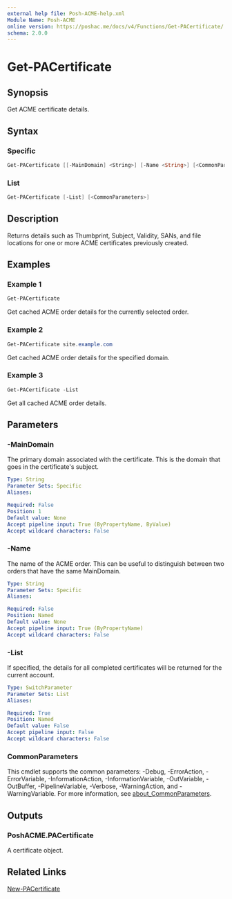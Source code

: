```yaml
---
external help file: Posh-ACME-help.xml
Module Name: Posh-ACME
online version: https://poshac.me/docs/v4/Functions/Get-PACertificate/
schema: 2.0.0
---
```


# Get-PACertificate

## Synopsis

Get ACME certificate details.

## Syntax

### Specific

```powershell
Get-PACertificate [[-MainDomain] <String>] [-Name <String>] [<CommonParameters>]
```

### List

```powershell
Get-PACertificate [-List] [<CommonParameters>]
```

## Description

Returns details such as Thumbprint, Subject, Validity, SANs, and file locations for one or more ACME certificates previously created.

## Examples

### Example 1

```powershell
Get-PACertificate
```

Get cached ACME order details for the currently selected order.

### Example 2

```powershell
Get-PACertificate site.example.com
```

Get cached ACME order details for the specified domain.

### Example 3

```powershell
Get-PACertificate -List
```

Get all cached ACME order details.

## Parameters

### -MainDomain
The primary domain associated with the certificate.
This is the domain that goes in the certificate's subject.

```yaml
Type: String
Parameter Sets: Specific
Aliases:

Required: False
Position: 1
Default value: None
Accept pipeline input: True (ByPropertyName, ByValue)
Accept wildcard characters: False
```

### -Name
The name of the ACME order.
This can be useful to distinguish between two orders that have the same MainDomain.

```yaml
Type: String
Parameter Sets: Specific
Aliases:

Required: False
Position: Named
Default value: None
Accept pipeline input: True (ByPropertyName)
Accept wildcard characters: False
```

### -List
If specified, the details for all completed certificates will be returned for the current account.

```yaml
Type: SwitchParameter
Parameter Sets: List
Aliases:

Required: True
Position: Named
Default value: False
Accept pipeline input: False
Accept wildcard characters: False
```

### CommonParameters

This cmdlet supports the common parameters: -Debug, -ErrorAction, -ErrorVariable, -InformationAction, -InformationVariable, -OutVariable, -OutBuffer, -PipelineVariable, -Verbose, -WarningAction, and -WarningVariable. For more information, see [about_CommonParameters](http://go.microsoft.com/fwlink/?LinkID=113216).

## Outputs

### PoshACME.PACertificate
A certificate object.

## Related Links

[New-PACertificate](New-PACertificate.md)
